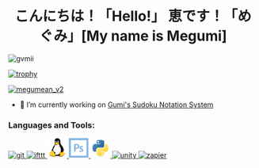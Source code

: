 <h1 align="center">こんにちは！「Hello!」 恵です！「めぐみ」[My name is Megumi]</h1>
<p align="left"> <img src="https://komarev.com/ghpvc/?username=gvmii&label=Profile%20views&color=0e75b6&style=flat" alt="gvmii" /> </p>

[![trophy](https://github-profile-trophy.vercel.app/?username=gvmii&theme=onedark)](https://github.com/ryo-ma/github-profile-trophy)

<p align="left"> <a href="https://twitter.com/megumean_v2" target="blank"><img src="https://img.shields.io/twitter/follow/megumean_v2?logo=twitter&style=for-the-badge" alt="megumean_v2" /></a> </p>

- 🔭 I’m currently working on [Gumi's Sudoku Notation System](https://github.com/gvmii/sudoku-notation)
<h3 align="left">Languages and Tools:</h3>
<p align="left"> <a href="https://git-scm.com/" target="_blank" rel="noreferrer"> <img src="https://www.vectorlogo.zone/logos/git-scm/git-scm-icon.svg" alt="git" width="40" height="40"/> </a> <a href="https://ifttt.com/" target="_blank" rel="noreferrer"> <img src="https://www.vectorlogo.zone/logos/ifttt/ifttt-ar21.svg" alt="ifttt" width="40" height="40"/> </a> <a href="https://www.linux.org/" target="_blank" rel="noreferrer"> <img src="https://raw.githubusercontent.com/devicons/devicon/master/icons/linux/linux-original.svg" alt="linux" width="40" height="40"/> </a> <a href="https://www.photoshop.com/en" target="_blank" rel="noreferrer"> <img src="https://raw.githubusercontent.com/devicons/devicon/master/icons/photoshop/photoshop-line.svg" alt="photoshop" width="40" height="40"/> </a> <a href="https://www.python.org" target="_blank" rel="noreferrer"> <img src="https://raw.githubusercontent.com/devicons/devicon/master/icons/python/python-original.svg" alt="python" width="40" height="40"/> </a> <a href="https://unity.com/" target="_blank" rel="noreferrer"> <img src="https://www.vectorlogo.zone/logos/unity3d/unity3d-icon.svg" alt="unity" width="40" height="40"/> </a> <a href="https://zapier.com" target="_blank" rel="noreferrer"> <img src="https://www.vectorlogo.zone/logos/zapier/zapier-icon.svg" alt="zapier" width="40" height="40"/> </a> </p>
